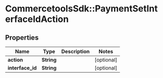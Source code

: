 # CommercetoolsSdk::PaymentSetInterfaceIdAction

## Properties
Name | Type | Description | Notes
------------ | ------------- | ------------- | -------------
**action** | **String** |  | [optional] 
**interface_id** | **String** |  | [optional] 

